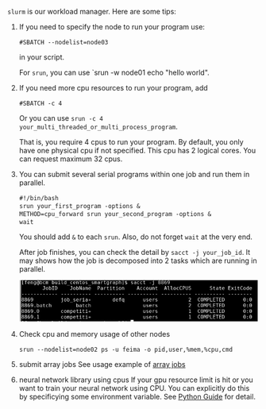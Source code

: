 `slurm` is our workload manager. Here are some tips:

1. If you need to specify the node to run your program use:

    ```shell
    #SBATCH --nodelist=node03
    ```

    in your script.

    For `srun`, you can use `srun -w node01 echo "hello world".
    
2. If you need more cpu resources to run your program, add

   ```shell
   #SBATCH -c 4
   ```
   Or you can use `srun -c 4 your_multi_threaded_or_multi_process_program`.
   
   That is, you require 4 cpus to run your program.
   By default, you only have one physical cpu if not specified. This cpu has 2 logical cores. You can request maximum 32 cpus.
   
3. You can submit several serial programs within one job and run them in parallel.

    ```shell
    #!/bin/bash
    srun your_first_program -options &
    METHOD=cpu_forward srun your_second_program -options &
    wait
    ```

    You should add `&` to each `srun`. Also, do not forget `wait` at the very end.

    After job finishes, you can check the detail by `sacct -j your_job_id`. It may shows how the job is decomposed into 2 tasks which are running in parallel.

    ![](./images/slurm_job_2_task.png)

4. Check cpu and memory usage of other nodes

    ```shell
    srun --nodelist=node02 ps -u feima -o pid,user,%mem,%cpu,cmd
    ```
5. submit array jobs
   See usage example of [array jobs](https://wiki.anunna.wur.nl/index.php/Array_jobs)

6. neural network library using cpus
   If your gpu resource limit is hit or you want to train your neural network using CPU. You can explicitly do this by specificying
   some environment variable. See [Python Guide](./python.md) for detail.